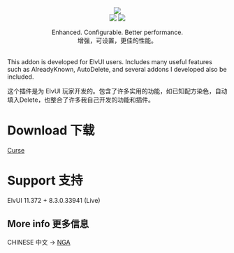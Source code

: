<div align="center">
    <img src="https://github.com/fang2hou/ElvUI_WindTools/blob/master/Title.png?raw=true"/><br>
    <img src="https://img.shields.io/badge/ElvUI-11.372-blue.svg?longCache=true&style=for-the-badge"/>
    <img src="https://img.shields.io/badge/Version-1.5.9-green.svg?longCache=true&style=for-the-badge"/>

Enhanced. Configurable. Better performance.<br>
增强，可设置，更佳的性能。
</div>

<br>
This addon is developed for ElvUI users. Includes many useful features such as AlreadyKnown, AutoDelete, and several addons I developed also be included.

这个插件是为 ElvUI 玩家开发的。包含了许多实用的功能，如已知配方染色，自动填入Delete，也整合了许多我自己开发的功能和插件。<br>


# Download 下载
[Curse](https://www.curseforge.com/wow/addons/elvui_windtools)

# Support 支持
ElvUI 11.372 + 8.3.0.33941  (Live)

## More info 更多信息
CHINESE 中文 → [NGA](http://bbs.ngacn.cc/read.php?tid=12142815)

